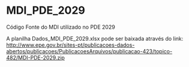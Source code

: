 # MDI_PDE_2029
Código Fonte do MDI utilizado no PDE 2029

A planilha Dados_MDI_PDE_2029.xlsx pode ser baixada através do link: 
http://www.epe.gov.br/sites-pt/publicacoes-dados-abertos/publicacoes/PublicacoesArquivos/publicacao-423/topico-482/MDI-PDE-2029.zip
